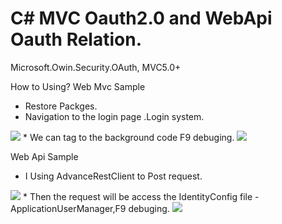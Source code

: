 # C# MVC Oauth2.0 and WebApi Oauth Relation.
Microsoft.Owin.Security.OAuth,
MVC5.0+

How to Using?
Web Mvc Sample
* Restore Packges.
* Navigation to the login page .Login system.
<img src="https://github.com/DaqingFeng/Mvc_Webapi_Oauth2.0/tree/master/ScreenShot/MvcLogin.png">
* We can tag to the background code F9 debuging.
<img src="https://github.com/DaqingFeng/Mvc_Webapi_Oauth2.0/tree/master/ScreenShot/MvcAction.png">
 
Web Api Sample
 * I Using AdvanceRestClient to Post request.
 <img src="https://github.com/DaqingFeng/Mvc_Webapi_Oauth2.0/tree/master/ScreenShot/ApiRequest.png">
 * Then the request will be access the IdentityConfig file -ApplicationUserManager,F9 debuging.
 <img src="https://github.com/DaqingFeng/Mvc_Webapi_Oauth2.0/tree/master/ScreenShot/ApiIdentityConfig.png">
